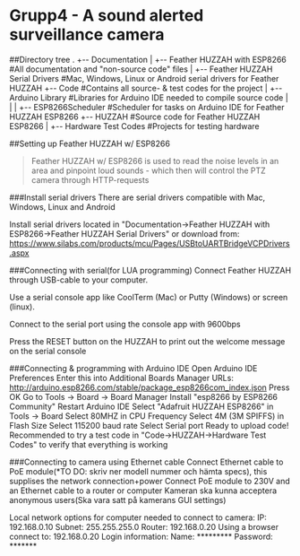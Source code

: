 # Grupp4 - A sound alerted surveillance camera


##Directory tree
.
+-- Documentation
	|
	+-- Feather HUZZAH with ESP8266 #All documentation and "non-source code" files
		|
		+-- Feather HUZZAH Serial Drivers #Mac, Windows, Linux or Android serial drivers for Feather HUZZAH
+-- Code		#Contains all source- & test codes for the project
	|
	+-- Arduino Library		#Libraries for Arduino IDE needed to compile source code 
  	|	|
  	|	+-- ESP8266Scheduler		#Scheduler for tasks on Arduino IDE for Feather HUZZAH ESP8266
	+-- HUZZAH		#Source code for Feather HUZZAH ESP8266
		|
  		+-- Hardware Test Codes #Projects for testing hardware


##Setting up Feather HUZZAH w/ ESP8266
> Feather HUZZAH w/ ESP8266 is used to read the noise levels in an area and pinpoint loud sounds - which then will control the PTZ camera through HTTP-requests

###Install serial drivers
There are serial drivers compatible with Mac, Windows, Linux and Android

Install serial drivers located in "Documentation->Feather HUZZAH with ESP8266->Feather HUZZAH Serial Drivers" or download from:
https://www.silabs.com/products/mcu/Pages/USBtoUARTBridgeVCPDrivers.aspx

###Connecting with serial(for LUA programming)
Connect Feather HUZZAH through USB-cable to your computer.

Use a serial console app like CoolTerm (Mac) or Putty (Windows) or screen (linux).

Connect to the serial port using the console app with 9600bps

Press the RESET button on the HUZZAH to print out the welcome message on the serial console

###Connecting & programming with Arduino IDE
Open Arduino IDE Preferences
Enter this into Additional Boards Manager URLs: http://arduino.esp8266.com/stable/package_esp8266com_index.json
Press OK
Go to Tools -> Board -> Board Manager
Install "esp8266 by ESP8266 Community"
Restart Arduino IDE
Select "Adafruit HUZZAH ESP8266" in Tools -> Board
Select 80MHZ in CPU Frequency
Select 4M (3M SPIFFS) in Flash Size
Select 115200 baud rate
Select Serial port
Ready to upload code!
Recommended to try a test code in "Code->HUZZAH->Hardware Test Codes" to verify that everything is working

###Connecting to camera using Ethernet cable
Connect Ethernet cable to PoE module(*TO DO: skriv ner modell nummer och hämta specs), this supplises the network connection+power
Connect PoE module to 230V and an Ethernet cable to a router or computer
Kameran ska kunna acceptera anonymous users(Ska vara satt på kamerans GUI settings)

Local network options for computer needed to connect to camera:
IP: 192.168.0.10
Subnet: 255.255.255.0
Router: 192.168.0.20
Using a browser connect to: 192.168.0.20
Login information:
Name: *********
Password: *******
